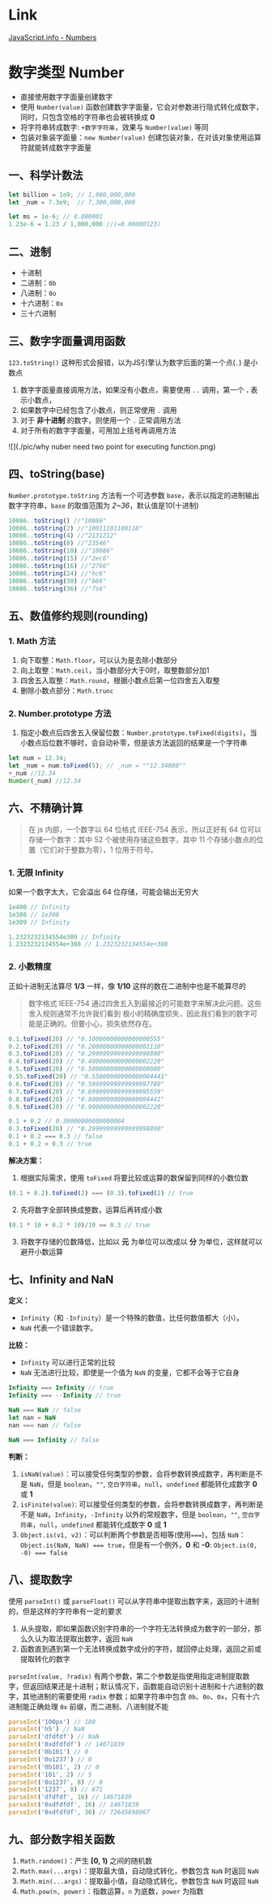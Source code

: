 # Link
[JavaScript.info - Numbers](https://zh.javascript.info/number)

# 数字类型 Number

- 直接使用数字字面量创建数字
- 使用 `Number(value)` 函数创建数字字面量，它会对参数进行隐式转化成数字，同时，只包含空格的字符串也会被转换成 **0**
- 将字符串转成数字: `+数字字符串`，效果与 `Number(value)` 等同
- 包装对象装字面量：`new Number(value)` 创建包装对象，在对该对象使用运算符就能转成数字字面量

## 一、科学计数法
```javascript
let billion = 1e9; // 1,000,000,000
let _num = 7.3e9;  // 7,300,000,000

let ms = 1e-6; // 0.000001
1.23e-6 = 1.23 / 1,000,000 //(=0.00000123)
```

## 二、进制
- 十进制
- 二进制：`0b`
- 八进制：`0o`
- 十六进制：`0x`
- 三十六进制

## 三、数字字面量调用函数
`123.toString()` 这种形式会报错，以为JS引擎认为数字后面的第一个点(`.`) 是小数点
1. 数字字面量直接调用方法，如果没有小数点，需要使用 `..` 调用，第一个 **.** 表示小数点，
2. 如果数字中已经包含了小数点，则正常使用 `.` 调用
3. 对于 **非十进制** 的数字，则使用一个 `.` 正常调用方法
4. 对于所有的数字字面量，可用加上括号再调用方法

![](./pic/why nuber need two point for executing function.png)

## 四、toString(base)
`Number.prototype.toString` 方法有一个可选参数 `base`，表示以指定的进制输出数字字符串，`base` 的取值范围为 *2~36*，默认值是10(十进制)

```javascript
10086..toString() //"10086"
10086..toString(2) //"10011101100110"
10086..toString(4) //"2131212"
10086..toString(8) //"23546"
10086..toString(10) //"10086"
10086..toString(15) //"2ec6"
10086..toString(16) //"2766"
10086..toString(24) //"hc6"
10086..toString(30) //"b66"
10086..toString(36) //"7s6"
```

## 五、数值修约规则(rounding)
### 1. Math 方法
1. 向下取整：`Math.floor`，可以认为是去除小数部分
2. 向上取整：`Math.ceil`，当小数部分大于0时，取整数部分加1
3. 四舍五入取整：`Math.round`，根据小数点后第一位四舍五入取整
4. 删除小数点部分：`Math.trunc`

### 2. Number.prototype 方法
1. 指定小数点后四舍五入保留位数：`Number.prototype.toFixed(digits)`，当小数点后位数不够时，会自动补零，但是该方法返回的结果是一个字符串
```javascript
let num = 12.34;
let _num = num.toFixed(5); // _num = ""12.34000""
+_num //12.34
Number(_num) //12.34
```

## 六、不精确计算
> 在 js 内部，一个数字以 64 位格式 IEEE-754 表示，所以正好有 64 位可以存储一个数字：其中 52 个被使用存储这些数字，其中 11 个存储小数点的位置（它们对于整数为零），1 位用于符号。

### 1. 无限 Infinity
如果一个数字太大，它会溢出 64 位存储，可能会输出无穷大
```javascript
1e400 // Infinity
1e308 // 1e308
1e309 // Infinity

1.2323232134554e309 // Infinity
1.2323232134554e+308 // 1.2323232134554e+308
```

### 2. 小数精度
正如十进制无法算尽 **1/3** 一样，像 **1/10** 这样的数在二进制中也是不能算尽的

> 数字格式 IEEE-754 通过四舍五入到最接近的可能数字来解决此问题。这些舍入规则通常不允许我们看到 极小的精确度损失，因此我们看到的数字可能是正确的。但要小心，损失依然存在。

```javascript
0.1.toFixed(20) // "0.10000000000000000555"
0.2.toFixed(20) // "0.20000000000000001110"
0.3.toFixed(20) // "0.29999999999999998890"
0.4.toFixed(20) // "0.40000000000000002220"
0.5.toFixed(20) // "0.50000000000000000000"
0.55.toFixed(20) // "0.55000000000000004441"
0.6.toFixed(20) // "0.59999999999999997780"
0.7.toFixed(20) // "0.69999999999999995559"
0.8.toFixed(20) // "0.80000000000000004441"
0.9.toFixed(20) // "0.90000000000000002220"

0.1 + 0.2 // 0.30000000000000004
0.3.toFixed(20) // "0.29999999999999998890"
0.1 + 0.2 === 0.3 // false
0.1 + 0.2 > 0.3 // true
```
**解决方案：**
1. 根据实际需求，使用 `toFixed` 将要比较或运算的数保留到同样的小数位数
```javascript
(0.1 + 0.2).toFixed(2) === (0.3).toFixed(2) // true
```
2. 先将数字全部转换成整数，运算后再转成小数
```javascript
(0.1 * 10 + 0.2 * 10)/10 == 0.3 // true
```
3. 将数字存储的位数降低，比如以 **元** 为单位可以改成以 **分** 为单位，这样就可以避开小数运算

## 七、Infinity and NaN
**定义：**
- `Infinity`（和 `-Infinity`）是一个特殊的数值，比任何数值都大（小）。
- `NaN` 代表一个错误数字。

**比较：**
- `Infinity` 可以进行正常的比较
- `NaN` 无法进行比较，即使是一个值为 `NaN` 的变量，它都不会等于它自身

```javascript
Infinity === Infinity // true
Infinity === --Infinity // true

NaN === NaN // false
let nan = NaN
nan === nan // false

NaN === Infinity // false
```

**判断：**
1. `isNaN(value)`：可以接受任何类型的参数，会将参数转换成数字，再判断是不是 `NaN`，但是 `boolean`，`""`, `空白字符串`，`null`，`undefined` 都能转化成数字 **0** 或 **1**
2. `isFinite(value)`: 可以接受任何类型的参数，会将参数转换成数字，再判断是不是 `NaN`，`Infinity`，`-Infinity` 以外的常规数字，但是 `boolean`，`""`, `空白字符串`，`null`，`undefined` 都能转化成数字 **0** 或 **1**
3. `Object.is(v1, v2)`：可以判断两个参数是否相等(使用`===`)，包括 `NaN`：`Object.is(NaN, NaN) === true`，但是有一个例外，**0** 和 **-0**: `Object.is(0, -0) === false`

## 八、提取数字
使用 `parseInt()` 或 `parseFloat()` 可以从字符串中提取出数字来，返回的十进制的，但是这样的字符串有一定的要求
1. 从头提取，即如果函数识别字符串的一个字符无法转换成为数字的一部分，那么久认为取法提取出数字，返回 `NaN`
2. 函数直到遇到第一个无法转换成数字成分的字符，就回停止处理，返回之前或提取转化的数字

`parseInt(value, ?radix)` 有两个参数，第二个参数是指使用指定进制提取数字，但返回结果还是十进制；默认情况下，函数能自动识别十进制和十六进制的数字，其他进制的需要使用 `radix` 参数；如果字符串中包含 `0b`、`0o`、`0x`，只有十六进制能正确处理 `0x` 前缀，而二进制、八进制就不能
```javascript
parseInt('100px') // 100
parseInt('h5') // NaN
parseInt('dfdfdf') // NaN
parseInt('0xdfdfdf') // 14671839
parseInt('0b101') // 0
parseInt('0o1237') // 0
parseInt('0b101', 2) // 0
parseInt('101', 2) // 5
parseInt('0o1237', 8) // 0
parseInt('1237', 8) // 671
parseInt('dfdfdf', 16) // 14671839
parseInt('0xdfdfdf', 16) // 14671839
parseInt('0xdfdfdf', 36) // 72645698067
```

## 九、部分数字相关函数
1. `Math.random()`：产生 **[0, 1)** 之间的随机数
2. `Math.max(...args)`：提取最大值，自动隐式转化，参数包含 `NaN` 时返回 `NaN`
3. `Math.min(...args)`：提取最小值，自动隐式转化，参数包含 `NaN` 时返回 `NaN`
4. `Math.pow(n, power)`：指数运算，`n` 为底数，`power` 为指数
